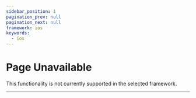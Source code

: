 ```yaml
---
sidebar_position: 1
pagination_prev: null
pagination_next: null
framework: ios
keywords:
  - ios
---
```


# Page Unavailable

This functionality is not currently supported in the selected framework.

---